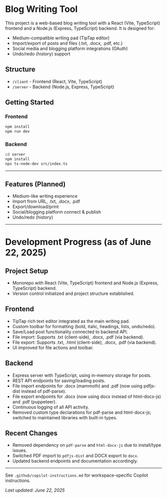 # Blog Writing Tool

This project is a web-based blog writing tool with a React (Vite, TypeScript) frontend and a Node.js (Express, TypeScript) backend. It is designed for:
- Medium-compatible writing pad (TipTap editor)
- Import/export of posts and files (.txt, .docx, .pdf, etc.)
- Social media and blogging platform integrations (OAuth)
- Undo/redo (history) support

## Structure
- `/client` - Frontend (React, Vite, TypeScript)
- `/server` - Backend (Node.js, Express, TypeScript)

## Getting Started

### Frontend
```sh
npm install
npm run dev
```

### Backend
```sh
cd server
npm install
npx ts-node-dev src/index.ts
```

---

## Features (Planned)
- Medium-like writing experience
- Import from URL, .txt, .docx, .pdf
- Export/download/print
- Social/blogging platform connect & publish
- Undo/redo (history)

---

# Development Progress (as of June 22, 2025)

## Project Setup
- Monorepo with React (Vite, TypeScript) frontend and Node.js (Express, TypeScript) backend.
- Version control initialized and project structure established.

## Frontend
- TipTap rich text editor integrated as the main writing pad.
- Custom toolbar for formatting (bold, italic, headings, lists, undo/redo).
- Save/Load post functionality connected to backend API.
- File import: Supports .txt (client-side), .docx, .pdf (via backend).
- File export: Supports .txt, .html (client-side), .docx, .pdf (via backend).
- UI improved for file actions and toolbar.

## Backend
- Express server with TypeScript, using in-memory storage for posts.
- REST API endpoints for saving/loading posts.
- File import endpoints for .docx (mammoth) and .pdf (now using pdfjs-dist instead of pdf-parse).
- File export endpoints for .docx (now using docx instead of html-docx-js) and .pdf (puppeteer).
- Continuous logging of all API activity.
- Removed custom type declarations for pdf-parse and html-docx-js; switched to maintained libraries with built-in types.

## Recent Changes
- Removed dependency on `pdf-parse` and `html-docx-js` due to install/type issues.
- Switched PDF import to `pdfjs-dist` and DOCX export to `docx`.
- Updated backend endpoints and documentation accordingly.

---

See `.github/copilot-instructions.md` for workspace-specific Copilot instructions.

_Last updated: June 22, 2025_
